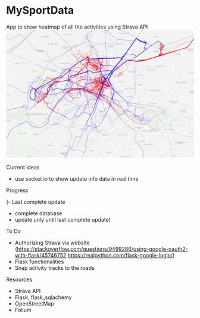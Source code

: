 # MySportData

App to show heatmap of all the activities using Strava API
![Heatmap](Screenshot.png)

Current ideas
- use socket io to show update info data in real time

Progress

(- Last complete update
- complete database
- update unly until last complete update)


To Do
- Authorizing Strava via website (https://stackoverflow.com/questions/9499286/using-google-oauth2-with-flask/45746752
https://realpython.com/flask-google-login/)
- Flask functionalities
- Snap activity tracks to the roads

Resources
- Strava API
- Flask, flask_sqlachemy
- OpenStreetMap
- Folium
